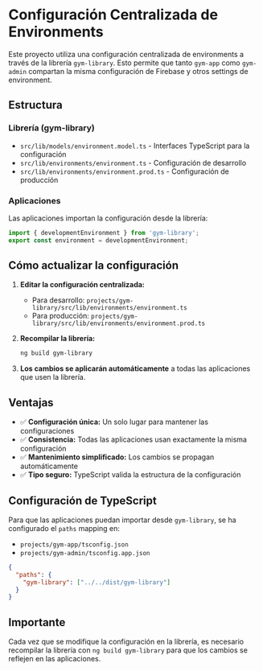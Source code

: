 # Configuración Centralizada de Environments

Este proyecto utiliza una configuración centralizada de environments a través de la librería `gym-library`. Esto permite que tanto `gym-app` como `gym-admin` compartan la misma configuración de Firebase y otros settings de environment.

## Estructura

### Librería (gym-library)
- `src/lib/models/environment.model.ts` - Interfaces TypeScript para la configuración
- `src/lib/environments/environment.ts` - Configuración de desarrollo
- `src/lib/environments/environment.prod.ts` - Configuración de producción

### Aplicaciones
Las aplicaciones importan la configuración desde la librería:

```typescript
import { developmentEnvironment } from 'gym-library';
export const environment = developmentEnvironment;
```

## Cómo actualizar la configuración

1. **Editar la configuración centralizada:**
   - Para desarrollo: `projects/gym-library/src/lib/environments/environment.ts`
   - Para producción: `projects/gym-library/src/lib/environments/environment.prod.ts`

2. **Recompilar la librería:**
   ```bash
   ng build gym-library
   ```

3. **Los cambios se aplicarán automáticamente** a todas las aplicaciones que usen la librería.

## Ventajas

- ✅ **Configuración única:** Un solo lugar para mantener las configuraciones
- ✅ **Consistencia:** Todas las aplicaciones usan exactamente la misma configuración
- ✅ **Mantenimiento simplificado:** Los cambios se propagan automáticamente
- ✅ **Tipo seguro:** TypeScript valida la estructura de la configuración

## Configuración de TypeScript

Para que las aplicaciones puedan importar desde `gym-library`, se ha configurado el `paths` mapping en:

- `projects/gym-app/tsconfig.json`
- `projects/gym-admin/tsconfig.app.json`

```json
{
  "paths": {
    "gym-library": ["../../dist/gym-library"]
  }
}
```

## Importante

Cada vez que se modifique la configuración en la librería, es necesario recompilar la librería con `ng build gym-library` para que los cambios se reflejen en las aplicaciones.
